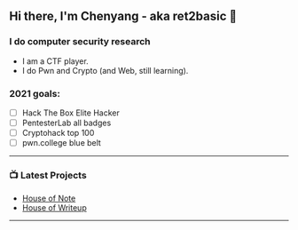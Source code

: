 ## Hi there, I'm Chenyang - aka ret2basic 👋

### I do computer security research

- I am a CTF player.
- I do Pwn and Crypto (and Web, still learning).

### 2021 goals:

- [ ] Hack The Box Elite Hacker
- [ ] PentesterLab all badges
- [ ] Cryptohack top 100
- [ ] pwn.college blue belt

---

### 📺 Latest Projects

<!-- PROJECTS:START -->
- [House of Note](https://www.ctfnote.com)
- [House of Writeup](https://www.ctfwriteup.com)
<!-- PROJECTS:END -->

---

[website]: https://www.ret2basic.com
[twitter]: https://twitter.com/ret2basic
